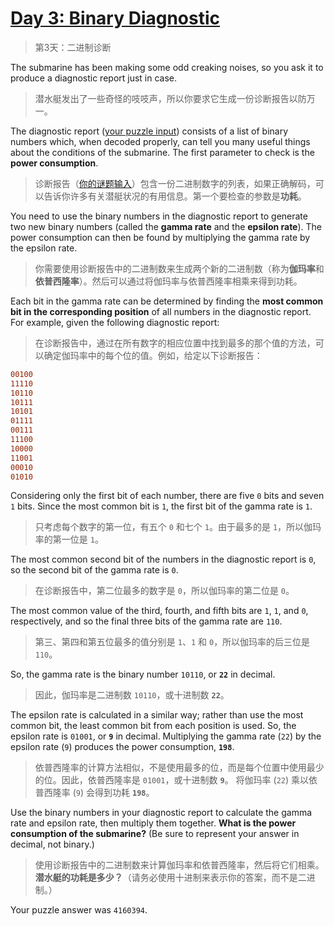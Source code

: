 # [Day 3: Binary Diagnostic](https://adventofcode.com/2021/day/3)

> 第3天：二进制诊断

The submarine has been making some odd creaking noises, so you ask it to produce a diagnostic report just in case.

> 潜水艇发出了一些奇怪的吱吱声，所以你要求它生成一份诊断报告以防万一。

The diagnostic report ([your puzzle input](day03.txt)) consists of a list of binary numbers which, when decoded properly, can tell you many useful things about the conditions of the submarine. The first parameter to check is the **power consumption**.

> 诊断报告（[你的谜题输入](day03.txt)）包含一份二进制数字的列表，如果正确解码，可以告诉你许多有关潜艇状况的有用信息。第一个要检查的参数是**功耗**。

You need to use the binary numbers in the diagnostic report to generate two new binary numbers (called the **gamma rate** and the **epsilon rate**). The power consumption can then be found by multiplying the gamma rate by the epsilon rate.

> 你需要使用诊断报告中的二进制数来生成两个新的二进制数（称为**伽玛率**和**依普西隆率**）。然后可以通过将伽玛率与依普西隆率相乘来得到功耗。

Each bit in the gamma rate can be determined by finding the **most common bit in the corresponding position** of all numbers in the diagnostic report. For example, given the following diagnostic report:

> 在诊断报告中，通过在所有数字的相应位置中找到最多的那个值的方法，可以确定伽玛率中的每个位的值。例如，给定以下诊断报告：

```diff
00100
11110
10110
10111
10101
01111
00111
11100
10000
11001
00010
01010
```

Considering only the first bit of each number, there are five `0` bits and seven `1` bits. Since the most common bit is `1`, the first bit of the gamma rate is `1`.

> 只考虑每个数字的第一位，有五个 `0` 和七个 `1`。由于最多的是 `1`，所以伽玛率的第一位是 `1`。

The most common second bit of the numbers in the diagnostic report is `0`, so the second bit of the gamma rate is `0`.

> 在诊断报告中，第二位最多的数字是 `0`，所以伽玛率的第二位是 `0`。

The most common value of the third, fourth, and fifth bits are `1`, `1`, and `0`, respectively, and so the final three bits of the gamma rate are `110`.

> 第三、第四和第五位最多的值分别是 `1`、`1` 和 `0`，所以伽玛率的后三位是 `110`。

So, the gamma rate is the binary number `10110`, or **`22`** in decimal.

> 因此，伽玛率是二进制数 `10110`，或十进制数 **`22`**。

The epsilon rate is calculated in a similar way; rather than use the most common bit, the least common bit from each position is used. So, the epsilon rate is `01001`, or **`9`** in decimal. Multiplying the gamma rate (`22`) by the epsilon rate (`9`) produces the power consumption, **`198`**.

> 依普西隆率的计算方法相似，不是使用最多的位，而是每个位置中使用最少的位。因此，依普西隆率是 `01001`，或十进制数 **`9`**。 将伽玛率 (`22`) 乘以依普西隆率 (`9`) 会得到功耗 **`198`**。

Use the binary numbers in your diagnostic report to calculate the gamma rate and epsilon rate, then multiply them together. **What is the power consumption of the submarine?** (Be sure to represent your answer in decimal, not binary.)

> 使用诊断报告中的二进制数来计算伽玛率和依普西隆率，然后将它们相乘。**潜水艇的功耗是多少？**（请务必使用十进制来表示你的答案，而不是二进制。）

Your puzzle answer was `4160394`.

